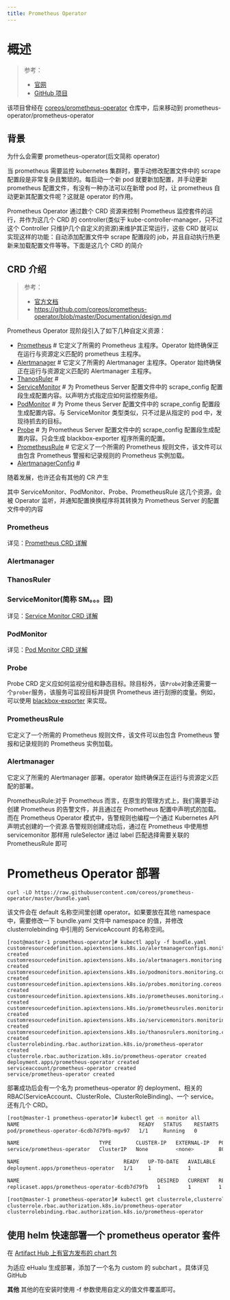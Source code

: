 ```yaml
---
title: Prometheus Operator
---
```


# 概述

> 参考：
> - [官网](https://prometheus-operator.dev/)
> - [GitHub 项目](https://github.com/prometheus-operator/prometheus-operator)

该项目曾经在 [coreos/prometheus-operator](https://github.com/coreos/prometheus-operator) 仓库中，后来移动到 prometheus-operator/prometheus-operator

## 背景

为什么会需要 prometheus-operator(后文简称 operator)

当 prometheus 需要监控 kubernetes 集群时，要手动修改配置文件中的 scrape 配置段是非常复杂且繁琐的。每启动一个新 pod 就要新加配置，并手动更新 prometheus 配置文件，有没有一种办法可以在新增 pod 时，让 prometheus 自动更新其配置文件呢？这就是 operator 的作用。

Prometheus Operator 通过数个 CRD 资源来控制 Prometheus 监控套件的运行，并作为这几个 CRD 的 controller(类似于 kube-controller-manager，只不过这个 Controller 只维护几个自定义的资源)来维护其正常运行，这些 CRD 就可以实现这样的功能：自动添加配置文件中 scrape 配置段的 job，并且自动执行热更新来加载配置文件等等。下面是这几个 CRD 的简介

## CRD 介绍

> 参考：
> - [官方文档](https://prometheus-operator.dev/docs/operator/design)
> - https://github.com/coreos/prometheus-operator/blob/master/Documentation/design.md

Prometheus Operator 现阶段引入了如下几种自定义资源：

- [Prometheus](https://prometheus-operator.dev/docs/operator/design/#prometheus) # 它定义了所需的 Prometheus 主程序。Operator 始终确保正在运行与资源定义匹配的 prometheus 主程序。
- [Alertmanager](https://prometheus-operator.dev/docs/operator/design/#alertmanager) # 它定义了所需的 Alertmanager 主程序。Operator 始终确保正在运行与资源定义匹配的 Alertmanager 主程序。
- [ThanosRuler](https://prometheus-operator.dev/docs/operator/design/#thanosruler) #
- [ServiceMonitor](https://prometheus-operator.dev/docs/operator/design/#servicemonitor) # 为 Prometheus Server 配置文件中的 scrape_config 配置段生成配置内容。以声明方式指定应如何监控服务组。
- [PodMonitor](https://prometheus-operator.dev/docs/operator/design/#podmonitor) # 为 Prome theus Server 配置文件中的 scrape_config 配置段生成配置内容。与 ServiceMonitor 类型类似，只不过是从指定的 pod 中，发现待抓去的目标。
- [Probe](https://prometheus-operator.dev/docs/operator/design/#probe) # 为 Prometheus Server 配置文件中的 scrape_config 配置段生成配置内容。只会生成 blackbox-exporter 程序所需的配置。
- [PrometheusRule](https://prometheus-operator.dev/docs/operator/design/#prometheusrule) # 它定义了一个所需的 Prometheus 规则文件，该文件可以由包含 Prometheus 警报和记录规则的 Prometheus 实例加载。
- [AlertmanagerConfig](https://prometheus-operator.dev/docs/operator/design/#alertmanagerconfig) #

随着发展，也许还会有其他的 CR 产生

其中 ServiceMonitor、PodMonitor、Probe、PrometheusRule 这几个资源，会被 Operator 监听，并通知配置换换程序将其转换为 Prometheus Server 的配置文件中的内容

### Prometheus

详见：[Prometheus CRD 详解](https://www.yuque.com/go/doc/33146451)

### Alertmanager

### ThanosRuler

### ServiceMonitor(简称 SM。。。囧)

详见：[Service Monitor CRD 详解](https://www.yuque.com/go/doc/33146422)

### PodMonitor

详见：[Pod Monitor CRD 详解](https://www.yuque.com/go/doc/33146411)

### Probe

Probe CRD 定义应如何监视分组和静态目标。除目标外，该`Probe`对象还需要一个`prober`服务，该服务可监视目标并提供 Prometheus 进行刮擦的度量。例如，可以使用 [blackbox-exporter](https://github.com/prometheus/blackbox_exporter/) 来实现。

### PrometheusRule

它定义了一个所需的 Prometheus 规则文件，该文件可以由包含 Prometheus 警报和记录规则的 Prometheus 实例加载。

### Alertmanager

它定义了所需的 Alertmanager 部署。operator 始终确保正在运行与资源定义匹配的部署。

PrometheusRule:对于 Prometheus 而言，在原生的管理方式上，我们需要手动创建 Prometheus 的告警文件，并且通过在 Prometheus 配置中声明式的加载。而在 Prometheus Operator 模式中，告警规则也编程一个通过 Kubernetes API 声明式创建的一个资源.告警规则创建成功后，通过在 Prometheus 中使用想 servicemonitor 那样用 ruleSelector 通过 label 匹配选择需要关联的 PrometheusRule 即可

# Prometheus Operator 部署

    curl -LO https://raw.githubusercontent.com/coreos/prometheus-operator/master/bundle.yaml

该文件会在 default 名称空间里创建 operator。如果要放在其他 namespace 中，需要修改一下 bundle.yaml 文件中 namespace 的值，并修改 clusterrolebinding 中引用的 ServiceAccount 的名称空间。

    [root@master-1 prometheus-operator]# kubectl apply -f bundle.yaml
    customresourcedefinition.apiextensions.k8s.io/alertmanagerconfigs.monitoring.coreos.com created
    customresourcedefinition.apiextensions.k8s.io/alertmanagers.monitoring.coreos.com created
    customresourcedefinition.apiextensions.k8s.io/podmonitors.monitoring.coreos.com created
    customresourcedefinition.apiextensions.k8s.io/probes.monitoring.coreos.com created
    customresourcedefinition.apiextensions.k8s.io/prometheuses.monitoring.coreos.com created
    customresourcedefinition.apiextensions.k8s.io/prometheusrules.monitoring.coreos.com created
    customresourcedefinition.apiextensions.k8s.io/servicemonitors.monitoring.coreos.com created
    customresourcedefinition.apiextensions.k8s.io/thanosrulers.monitoring.coreos.com created
    clusterrolebinding.rbac.authorization.k8s.io/prometheus-operator created
    clusterrole.rbac.authorization.k8s.io/prometheus-operator created
    deployment.apps/prometheus-operator created
    serviceaccount/prometheus-operator created
    service/prometheus-operator created

部署成功后会有一个名为 prometheus-operator 的 deployment、相关的 RBAC(ServiceAccount、ClusterRole、ClusterRoleBinding)、一个 service。还有几个 CRD。

```bash
[root@master-1 prometheus-operator]# kubectl get -n monitor all
NAME                                       READY   STATUS    RESTARTS   AGE
pod/prometheus-operator-6cdb7d79fb-mgv97   1/1     Running   0          35s

NAME                          TYPE        CLUSTER-IP   EXTERNAL-IP   PORT(S)    AGE
service/prometheus-operator   ClusterIP   None         <none>        8080/TCP   36s

NAME                                  READY   UP-TO-DATE   AVAILABLE   AGE
deployment.apps/prometheus-operator   1/1     1            1           36s

NAME                                             DESIRED   CURRENT   READY   AGE
replicaset.apps/prometheus-operator-6cdb7d79fb   1         1         1       36s

[root@master-1 prometheus-operator]# kubectl get clusterrole,clusterrolebindings | grep prometheus
clusterrole.rbac.authorization.k8s.io/prometheus-operator                                                    2021-01-22T15:43:34Z
clusterrolebinding.rbac.authorization.k8s.io/prometheus-operator                                    ClusterRole/prometheus-operator                                                    58s
```

## 使用 helm 快速部署一个 prometheus operator 套件

在 [Artifact Hub 上有官方发布的 chart 包](https://artifacthub.io/packages/helm/prometheus-community/kube-prometheus-stack)

为适应 eHualu 生成部署，添加了一个名为 custom 的 subchart 。具体详见 GitHub

**其他**
其他的在安装时使用 -f 参数使用自定义的值文件覆盖即可。
